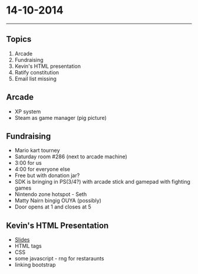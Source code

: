 14-10-2014
==========

---

Topics
------
1. Arcade
2. Fundraising
3. Kevin's HTML presentation
4. Ratify constitution
5. Email list missing

Arcade
------
* XP system
* Steam as game manager (pig picture)

Fundraising
-----------
* Mario kart tourney
* Saturday room #286 (next to arcade machine)
* 3:00 for us
* 4:00 for everyone else
* Free but with donation jar?
* SDK is bringing in PS(3/4?) with arcade stick and gamepad with fighting games
* Nintendo zone hotspot - Seth
* Matty Nairn bingig OUYA (possibly)
* Door opens at 1 and closes at 5

Kevin's HTML Presentation
-------------------------
* [Slides](http://aenigma.github.io/HTMLPrimerSlides/)
* HTML tags
* CSS
* some javascript - rng for restaraunts
* linking bootstrap
